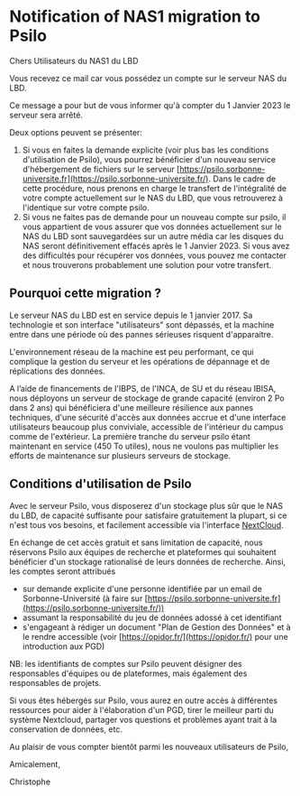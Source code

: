 # Notification of NAS1 migration to Psilo

Chers Utilisateurs du NAS1 du LBD

Vous recevez ce mail car vous possédez un compte sur le serveur NAS du LBD.

Ce message a pour but de vous informer qu'à compter du 1 Janvier 2023 le serveur sera arrêté.

Deux options peuvent se présenter:



1. Si vous en faites la demande explicite (voir plus bas les conditions d'utilisation de Psilo), vous pourrez bénéficier d'un nouveau service d'hébergement de fichiers sur le serveur [https://psilo.sorbonne-universite.fr](https://psilo.sorbonne-universite.fr/). Dans le cadre de cette procédure, nous prenons en charge le transfert de l'intégralité de votre compte actuellement sur le NAS du LBD, que vous retrouverez à l'identique sur votre compte psilo.
1. Si vous ne faites pas de demande pour un nouveau compte sur psilo, il vous appartient de vous assurer que vos données actuellement sur le NAS du LBD sont sauvegardées sur un autre média car les disques du NAS seront définitivement effacés après le 1 Janvier 2023. Si vous avez des difficultés pour récupérer vos données, vous pouvez me contacter et nous trouverons probablement une solution pour votre transfert.

## Pourquoi cette migration ?


Le serveur NAS du LBD est en service depuis le 1 janvier 2017. Sa technologie et son interface "utilisateurs" sont dépassés, et la machine entre dans une période où des pannes sérieuses risquent d'apparaitre.

L'environnement réseau de la machine est peu performant, ce qui complique la gestion du serveur et les opérations de dépannage et de réplications des données.

A l’aide de financements de l'IBPS, de l'INCA, de SU et du réseau IBISA, nous déployons un serveur de stockage de grande capacité (environ 2 Po dans 2 ans) qui bénéficiera d'une meilleure résilience aux pannes techniques, d'une sécurité d'accès aux données accrue et d'une interface utilisateurs beaucoup plus conviviale, accessible de l'intérieur du campus comme de l'extérieur. La première tranche du serveur psilo étant maintenant en service (450 To utiles), nous ne voulons pas multiplier les efforts de maintenance sur plusieurs serveurs de stockage.


## Conditions d'utilisation de Psilo

Avec le serveur Psilo, vous disposerez d'un stockage plus sûr que le NAS du LBD, de capacité suffisante pour satisfaire gratuitement la plupart, si ce n'est tous vos besoins, et facilement accessible via l'interface [NextCloud](https://nextcloud.com/fr/).

En échange de cet accès gratuit et sans limitation de capacité, nous réservons Psilo aux équipes de recherche et plateformes qui souhaitent bénéficier d'un stockage rationalisé de leurs données de recherche. Ainsi, les comptes seront attribués



* sur demande explicite d'une personne identifiée par un email de Sorbonne-Université (à faire sur [https://psilo.sorbonne-universite.fr](https://psilo.sorbonne-universite.fr/))
* assumant la responsabilité du jeu de données adossé à cet identifiant
* s'engageant à rédiger un document "Plan de Gestion des Données" et à le rendre accessible (voir [https://opidor.fr/](https://opidor.fr/) pour une introduction aux PGD)

NB: les identifiants de comptes sur Psilo peuvent désigner des responsables d'équipes ou de plateformes, mais également des responsables de projets.

Si vous êtes hébergés sur Psilo, vous aurez en outre accès à différentes ressources pour aider à l'élaboration d'un PGD, tirer le meilleur parti du système Nextcloud, partager vos questions et problèmes ayant trait à la conservation de données, etc.

Au plaisir de vous compter bientôt parmi les nouveaux utilisateurs de Psilo,

Amicalement,

Christophe

